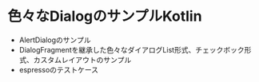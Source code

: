 # 色々なDialogのサンプルKotlin
- AlertDialogのサンプル
- DialogFragmentを継承した色々なダイアログList形式、チェックボック形式、カスタムレイアウトのサンプル
- espressoのテストケース
